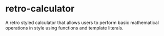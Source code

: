 # retro-calculator
A retro styled calculator that allows users to perform basic mathematical operations in style using functions and template literals.
